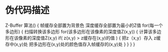 # 伪代码描述
Z-Buffer 算法()
{
    帧缓存全部置为背景色
    深度缓存全部置为最小的Z值
    for(每一个多边形)
    {
        扫描转换该多边形
        for(该多边形在该像素的深度值Z(x,y))
        {
            计算该多边形在该像素的深度值Z(x,y)
            if( z(x,y) > z缓存在(x,y)的值 )
            {
                把z（x,y）存入 z缓存中(x,y)处
                把多边形在(x,y)处的颜色值存入帧缓存的(x,y)处
            }
        }
    }
}
